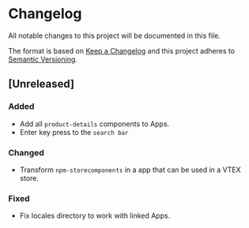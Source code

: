 # Changelog

All notable changes to this project will be documented in this file.

The format is based on [Keep a Changelog](http://keepachangelog.com/en/1.0.0/)
and this project adheres to [Semantic Versioning](http://semver.org/spec/v2.0.0.html).

## [Unreleased]

### Added

* Add all `product-details` components to Apps.
* Enter key press to the `search bar`

### Changed

* Transform `npm-storecomponents` in a app that can be used in a VTEX store.

### Fixed

* Fix locales directory to work with linked Apps.
